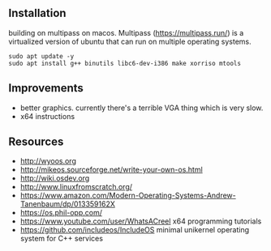 

Installation
--------------------------------------------------------------
building on multipass on macos.  Multipass (https://multipass.run/) is a virtualized version of ubuntu that can run on multiple operating systems.

    sudo apt update -y
    sudo apt install g++ binutils libc6-dev-i386 make xorriso mtools


Improvements
--------------------------------------------------------------
* better graphics.  currently there's a terrible VGA thing which is very slow.
* x64 instructions


Resources
--------------------------------------------------------------

* http://wyoos.org
* http://mikeos.sourceforge.net/write-your-own-os.html
* http://wiki.osdev.org
* http://www.linuxfromscratch.org/
* https://www.amazon.com/Modern-Operating-Systems-Andrew-Tanenbaum/dp/013359162X
* https://os.phil-opp.com/
* https://www.youtube.com/user/WhatsACreel x64 programming tutorials
* https://github.com/includeos/IncludeOS  minimal unikernel operating system for C++ services

